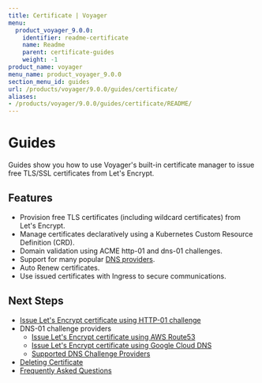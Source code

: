 ```yaml
---
title: Certificate | Voyager
menu:
  product_voyager_9.0.0:
    identifier: readme-certificate
    name: Readme
    parent: certificate-guides
    weight: -1
product_name: voyager
menu_name: product_voyager_9.0.0
section_menu_id: guides
url: /products/voyager/9.0.0/guides/certificate/
aliases:
- /products/voyager/9.0.0/guides/certificate/README/
---
```


# Guides

Guides show you how to use Voyager's built-in certificate manager to issue free TLS/SSL certificates from Let's Encrypt.

## Features
- Provision free TLS certificates (including wildcard certificates) from Let's Encrypt.
- Manage certificates declaratively using a Kubernetes Custom Resource Definition (CRD).
- Domain validation using ACME http-01 and dns-01 challenges.
- Support for many popular [DNS providers](/products/voyager/9.0.0/guides/certificate/dns/providers).
- Auto Renew certificates.
- Use issued certificates with Ingress to secure communications.

## Next Steps
- [Issue Let's Encrypt certificate using HTTP-01 challenge](/products/voyager/9.0.0/guides/certificate/http/overview)
- DNS-01 challenge providers
  - [Issue Let's Encrypt certificate using AWS Route53](/products/voyager/9.0.0/guides/certificate/dns/route53)
  - [Issue Let's Encrypt certificate using Google Cloud DNS](/products/voyager/9.0.0/guides/certificate/dns/google-cloud)
  - [Supported DNS Challenge Providers](/products/voyager/9.0.0/guides/certificate/dns/providers)
- [Deleting Certificate](/products/voyager/9.0.0/guides/certificate/delete)
- [Frequently Asked Questions](/products/voyager/9.0.0/guides/certificate/faq)
